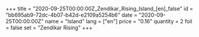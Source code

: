 +++
title = "2020-09-25T00:00:00Z_Zendikar_Rising_Island_[en]_false"
id = "bb695ab9-72dc-4b07-b42d-e2109a5254b6"
date = "2020-09-25T00:00:00Z"
name = "Island"
lang = ["en"]
price = "0.16"
quantity = 2
foil = false
set = "Zendikar Rising"
+++
